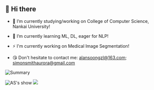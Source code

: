 ## 👋 Hi there

- 🔭 I’m currently studying/working on College of Computer Science, Nankai University! 
- 🌱 I’m currently learning ML, DL, eager for NLP! 
- ⚡ I'm currently working on Medical Image Segmentation!

- 😘 Don't hesitate to contact me: alansoongzl@163.com; simonsmithaurora@gmail.com


![Summary](https://github-profile-summary-cards.vercel.app/api/cards/profile-details?username=Alan-Soong&theme=nord_dark)

![AS's show](https://github-readme-stats.vercel.app/api?username=Alan-Soong&hide_title=true&theme=transparent&count_private=true)
![](https://github-readme-stats.vercel.app/api/top-langs/?username=Alan-Soong&hide=false&layout=compact&hide_title=true&Redventures-Movie-Quotes)



<!--
**Alan-Soong/Alan-Soong** is a ✨ _special_ ✨ repository because its `README.md` (this file) appears on your GitHub profile.

Here are some ideas to get you started:


- 👯 I’m looking to collaborate on ...
- 🤔 I’m looking for help with ...
- 💬 Ask me about ...

- 📫 How to reach me: ...
- 😄 Pronouns: ...
- ⚡ Fun fact: ...
 

-->
